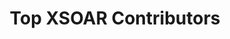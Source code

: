 ---
id: top-contributors
title: Top XSOAR Contributors
sidebar_label: Index
custom_edit_url: ""
slug: /marketplace/contributors
---